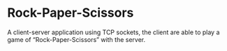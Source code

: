 # Rock-Paper-Scissors
A client-server application using TCP sockets, the client are able to play a game of “Rock-Paper-Scissors” with the server. 
